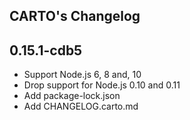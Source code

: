 ## CARTO's Changelog

## 0.15.1-cdb5

* Support Node.js 6, 8 and, 10
* Drop support for Node.js 0.10 and 0.11
* Add package-lock.json
* Add CHANGELOG.carto.md
